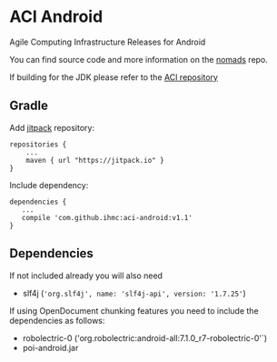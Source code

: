 # ACI Android
Agile Computing Infrastructure Releases for Android

You can find source code and more information on the [nomads](https://github.com/ihmc/nomads) repo.

If building for the JDK please refer to the [ACI repository](https://github.com/ihmc/aci)

## Gradle
Add [jitpack](https://jitpack.io/) repository:
```
repositories {
    ...
    maven { url "https://jitpack.io" }
}
```
Include dependency:
```
dependencies {
   ...
   compile 'com.github.ihmc:aci-android:v1.1'
}
```
## Dependencies
If not included already you will also need
- slf4j (`'org.slf4j', name: 'slf4j-api', version: '1.7.25'`)

If using OpenDocument chunking features you need to include the dependencies as follows:
- robolectric-0 ('org.robolectric:android-all:7.1.0_r7-robolectric-0'`)
- poi-android.jar
